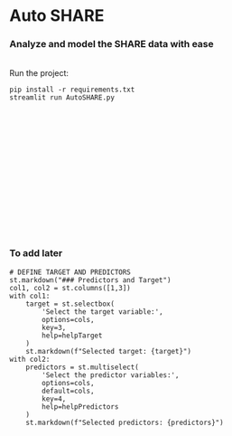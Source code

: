 # Auto SHARE

### Analyze and model the SHARE data with ease

<br>
Run the project:

```
pip install -r requirements.txt
streamlit run AutoSHARE.py
```

<br><br><br><br><br><br><br><br><br><br><br><br><br>


### To add later

```
# DEFINE TARGET AND PREDICTORS
st.markdown("### Predictors and Target")
col1, col2 = st.columns([1,3])
with col1:
    target = st.selectbox(
        'Select the target variable:',
        options=cols,
        key=3,
        help=helpTarget
    )
    st.markdown(f"Selected target: {target}")
with col2:
    predictors = st.multiselect(
        'Select the predictor variables:',
        options=cols,
        default=cols,
        key=4,
        help=helpPredictors
    )
    st.markdown(f"Selected predictors: {predictors}")
```
